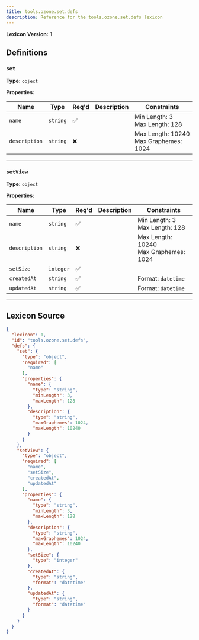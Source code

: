 ```yaml
---
title: tools.ozone.set.defs
description: Reference for the tools.ozone.set.defs lexicon
---
```

**Lexicon Version:** 1

## Definitions

<a name="set"></a>
### `set`

**Type:** `object`

**Properties:**

| Name | Type | Req'd  | Description | Constraints |
|------|------|----------|-------------|-------------|
| `name` | `string` | ✅  |  | Min Length: 3<br/>Max Length: 128 |
| `description` | `string` | ❌  |  | Max Length: 10240<br/>Max Graphemes: 1024 |

---

<a name="setview"></a>
### `setView`

**Type:** `object`

**Properties:**

| Name | Type | Req'd  | Description | Constraints |
|------|------|----------|-------------|-------------|
| `name` | `string` | ✅  |  | Min Length: 3<br/>Max Length: 128 |
| `description` | `string` | ❌  |  | Max Length: 10240<br/>Max Graphemes: 1024 |
| `setSize` | `integer` | ✅  |  |  |
| `createdAt` | `string` | ✅  |  | Format: `datetime` |
| `updatedAt` | `string` | ✅  |  | Format: `datetime` |

---

## Lexicon Source
```json
{
  "lexicon": 1,
  "id": "tools.ozone.set.defs",
  "defs": {
    "set": {
      "type": "object",
      "required": [
        "name"
      ],
      "properties": {
        "name": {
          "type": "string",
          "minLength": 3,
          "maxLength": 128
        },
        "description": {
          "type": "string",
          "maxGraphemes": 1024,
          "maxLength": 10240
        }
      }
    },
    "setView": {
      "type": "object",
      "required": [
        "name",
        "setSize",
        "createdAt",
        "updatedAt"
      ],
      "properties": {
        "name": {
          "type": "string",
          "minLength": 3,
          "maxLength": 128
        },
        "description": {
          "type": "string",
          "maxGraphemes": 1024,
          "maxLength": 10240
        },
        "setSize": {
          "type": "integer"
        },
        "createdAt": {
          "type": "string",
          "format": "datetime"
        },
        "updatedAt": {
          "type": "string",
          "format": "datetime"
        }
      }
    }
  }
}
```
